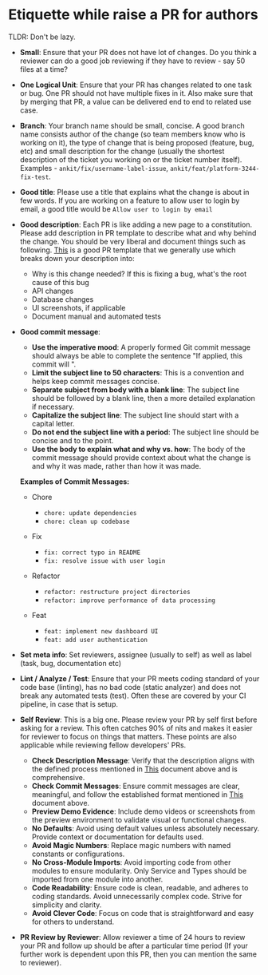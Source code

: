 # Etiquette while raise a PR for authors

TLDR: Don't be lazy.

- **Small**: Ensure that your PR does not have lot of changes. Do you think a reviewer can do a good job reviewing if they have to review - say 50 files at a time?
- **One Logical Unit**: Ensure that your PR has changes related to one task or bug. One PR should not have multiple fixes in it. Also make sure that by merging that PR, a value can be delivered end to end to related use case.
- **Branch**: Your branch name should be small, concise. A good branch name consists author of the change (so team members know who is working on it), the type of change that is being proposed (feature, bug, etc) and small description for the change (usually the shortest description of the ticket you working on or the ticket number itself). Examples - `ankit/fix/username-label-issue`, `ankit/feat/platform-3244-fix-test`.
- **Good title**: Please use a title that explains what the change is about in few words. If you are working on a feature to allow user to login by email, a good title would be `Allow user to login by email`
- **Good description**: Each PR is like adding a new page to a constitution. Please add description in PR template to describe what and why behind the change. You should be very liberal and document things such as following. [This](https://github.com/jalantechnologies/boilerplate-mern/blob/main/.github/pull_request_template.md) is a good PR template that we generally use which breaks down your description into:

  - Why is this change needed? If this is fixing a bug, what's the root cause of this bug
  - API changes
  - Database changes
  - UI screenshots, if applicable
  - Document manual and automated tests

- **Good commit message**:

  - **Use the imperative mood**: A properly formed Git commit message should always be able to complete the sentence "If applied, this commit will <your subject line here>".
  - **Limit the subject line to 50 characters**: This is a convention and helps keep commit messages concise.
  - **Separate subject from body with a blank line**: The subject line should be followed by a blank line, then a more detailed explanation if necessary.
  - **Capitalize the subject line**: The subject line should start with a capital letter.
  - **Do not end the subject line with a period**: The subject line should be concise and to the point.
  - **Use the body to explain what and why vs. how**: The body of the commit message should provide context about what the change is and why it was made, rather than how it was made.

  **Examples of Commit Messages:**

  - Chore

    - `chore: update dependencies`
    - `chore: clean up codebase`

  - Fix

    - `fix: correct typo in README`
    - `fix: resolve issue with user login`

  - Refactor

    - `refactor: restructure project directories`
    - `refactor: improve performance of data processing`

  - Feat
    - `feat: implement new dashboard UI`
    - `feat: add user authentication`

- **Set meta info**: Set reviewers, assignee (usually to self) as well as label (task, bug, documentation etc)
- **Lint / Analyze / Test**: Ensure that your PR meets coding standard of your code base (linting), has no bad code (static analyzer) and does not break any automated tests (test). Often these are covered by your CI pipeline, in case that is setup.
- **Self Review**: This is a big one. Please review your PR by self first before asking for a review. This often catches 90% of nits and makes it easier for reviewer to focus on things that matters. These points are also applicable while reviewing fellow developers' PRs.
  - **Check Description Message**: Verify that the description aligns with the defined process mentioned in [This](/engineering/pr-etiquette.md) document above and is comprehensive.
  - **Check Commit Messages**: Ensure commit messages are clear, meaningful, and follow the established format mentioned in [This](/engineering/pr-etiquette.md) document above.
  - **Preview Demo Evidence**: Include demo videos or screenshots from the preview environment to validate visual or functional changes.
  - **No Defaults**: Avoid using default values unless absolutely necessary. Provide context or documentation for defaults used.
  - **Avoid Magic Numbers**: Replace magic numbers with named constants or configurations.
  - **No Cross-Module Imports**: Avoid importing code from other modules to ensure modularity. Only Service and Types should be imported from one module into another.
  - **Code Readability**: Ensure code is clean, readable, and adheres to coding standards. Avoid unnecessarily complex code. Strive for simplicity and clarity.
  - **Avoid Clever Code**: Focus on code that is straightforward and easy for others to understand.
- **PR Review by Reviewer**: Allow reviewer a time of 24 hours to review your PR and follow up should be after a particular time period (If your further work is dependent upon this PR, then you can mention the same to reviewer).
